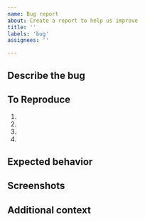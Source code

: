 ```yaml
---
name: Bug report
about: Create a report to help us improve
title: ''
labels: 'bug'
assignees: ''

---
```


## Describe the bug

<!-- A clear and concise description of what the bug is. -->


## To Reproduce

<!-- Steps to reproduce the behavior. -->

1. 
2. 
3. 
4. 


## Expected behavior

<!-- A clear and concise description of what you expected to happen. -->


## Screenshots

<!-- If applicable, add screenshots to help explain your problem. -->


## Additional context

<!-- Add any other context about the problem here. -->
